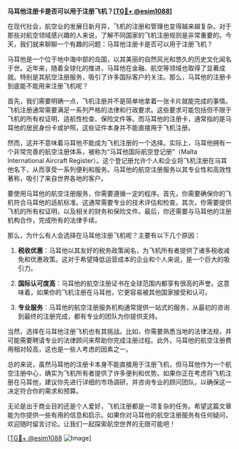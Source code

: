 **马耳他注册卡是否可以用于注册飞机？[[TG💪+ @esim1088](https://t.me/s/esim1088)]**

在现代社会，航空业的发展日新月异，飞机的注册和管理也变得越来越复杂。对于那些对航空领域感兴趣的人来说，了解不同国家的飞机注册规则是非常重要的。今天，我们就来聊聊一个有趣的问题：马耳他注册卡是否可以用于注册飞机？

马耳他是一个位于地中海中部的岛国，以其美丽的自然风光和悠久的历史文化闻名于世。近年来，随着全球化的推进，马耳他在金融、航空等领域也取得了显著成就。特别是其航空注册服务，吸引了许多国际客户的关注。那么，马耳他的注册卡到底能不能用来注册飞机呢？

首先，我们需要明确一点，飞机注册并不是简单地拿着一张卡片就能完成的事情。飞机注册通常需要满足一系列严格的法律和行政要求。这些要求可能包括但不限于飞机的所有权证明、适航性检查、保险文件等。而马耳他的注册卡，通常指的是马耳他的居民身份卡或护照，这些证件本身并不能直接用于飞机注册。

然而，这并不意味着马耳他不能成为飞机注册的一个选择。实际上，马耳他拥有一个非常完善的航空注册体系，被称为“马耳他国际航空登记册”（Malta International Aircraft Register）。这个登记册允许个人和企业将飞机注册在马耳他名下，从而享受一系列便利和服务。马耳他的航空注册服务以其专业性和高效性著称，吸引了来自世界各地的客户。

要使用马耳他的航空注册服务，你需要遵循一定的程序。首先，你需要确保你的飞机符合马耳他的适航标准。这通常需要专业的技术评估和检查。其次，你需要提供飞机的所有权证明，以及相关的财务和保险文件。最后，你还需要与马耳他的注册机构合作，完成所有的法律手续。

那么，为什么有人会选择在马耳他注册飞机呢？主要有以下几个原因：

1. **税收优惠**：马耳他以其友好的税务政策闻名，为飞机所有者提供了诸多税收减免和优惠政策。这对于希望降低运营成本的企业和个人来说，是一个巨大的吸引力。
   
2. **国际认可度高**：马耳他的航空注册证书在全球范围内都享有很高的声誉。这意味着，如果你的飞机注册在马耳他，它更容易被其他国家接受和认可。

3. **专业服务**：马耳他的航空注册服务机构通常提供一站式的服务，从最初的咨询到最终的注册完成，都有专业的团队为你提供支持。

当然，选择在马耳他注册飞机也有其挑战。比如，你需要熟悉当地的法律法规，并可能需要聘请专业的法律顾问来帮助你完成注册过程。此外，马耳他的航空注册费用相对较高，这也是一些人考虑的因素之一。

总的来说，虽然马耳他的注册卡本身不能直接用于注册飞机，但马耳他作为一个航空注册中心，确实为飞机所有者提供了许多便利和优势。如果你正在考虑将飞机注册在马耳他，建议你先进行详细的市场调研，并咨询专业的顾问团队，以确保这一决定符合你的需求和预算。

无论是出于商业目的还是个人爱好，飞机注册都是一项复杂的任务。希望这篇文章能为你提供一些有用的信息和启示。如果你对马耳他的航空注册服务有任何疑问，欢迎随时留言讨论。让我们一起探索航空世界的无限可能吧！

[[TG💪+ @esim1088](https://t.me/s/esim1088) ![Image](https://i.postimg.cc/4NQfJmqS/Snipaste-2025-05-13-00-14-12.png)]